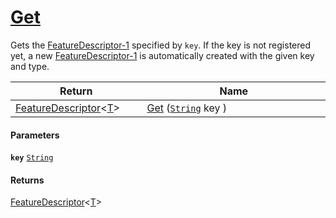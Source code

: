 # [Get](./FeatureDescriptor--Get.md)

Gets the [FeatureDescriptor-1](https://github.com/sigstat/sigstat/blob/develop/docs/md/SigStat/Common/FeatureDescriptor-1.md) specified by `key`.  If the key is not registered yet, a new [FeatureDescriptor-1](https://github.com/sigstat/sigstat/blob/develop/docs/md/SigStat/Common/FeatureDescriptor-1.md) is automatically created with the given key and type.

| Return<div><a href="#"><img width=225></a></div> | Name<div><a href="#"><img width=525></a></div> | 
| --- | --- | 
| [FeatureDescriptor](./../FeatureDescriptor-1.md)\<[T](./FeatureDescriptor--Get.md)> | [Get](./FeatureDescriptor--Get.md) ([`String`](https://docs.microsoft.com/en-us/dotnet/api/System.String) key ) | 


#### Parameters
**`key`**  [`String`](https://docs.microsoft.com/en-us/dotnet/api/System.String)<br>
#### Returns
[FeatureDescriptor](./../FeatureDescriptor-1.md)\<[T](./FeatureDescriptor--Get.md)><br>
